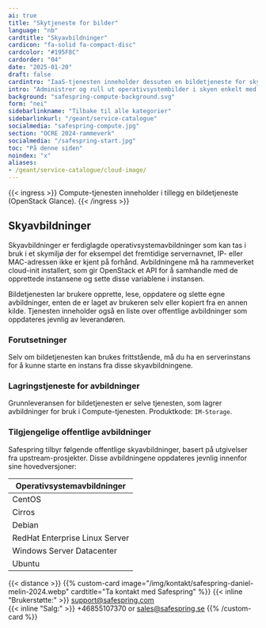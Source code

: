 ```yaml
---
ai: true
title: "Skytjeneste for bilder"
language: "nb"
cardtitle: "Skyavbildninger"
cardicon: "fa-solid fa-compact-disc"
cardcolor: "#195F8C"
cardorder: "04"
date: "2025-01-20"
draft: false
cardintro: "IaaS-tjenesten inneholder dessuten en bildetjeneste for skyen (Openstack Glance)."
intro: "Administrer og rull ut operativsystembilder i skyen enkelt med Safesprings Image Service, drevet av OpenStack Glance, som muliggjør tilpassede eller forhåndskonfigurerte skymiljøer."
background: "safespring-compute-background.svg"
form: "nei"
sidebarlinkname: "Tilbake til alle kategorier"
sidebarlinkurl: "/geant/service-catalogue"
socialmedia: "safespring-compute.jpg"
section: "OCRE 2024-rammeverk"
socialmedia: "/safespring-start.jpg"
toc: "På denne siden"
noindex: "x"
aliases:
- /geant/service-catalogue/cloud-image/
---
```

{{< ingress >}}
Compute-tjenesten inneholder i tillegg en bildetjeneste (OpenStack Glance).
{{< /ingress >}}

## Skyavbildninger

Skyavbildninger er ferdiglagde operativsystemavbildninger som kan tas i bruk i et skymiljø der for eksempel det fremtidige servernavnet, IP- eller MAC-adressen ikke er kjent på forhånd. Avbildningene må ha rammeverket cloud-init installert, som gir OpenStack et API for å samhandle med de opprettede instansene og sette disse variablene i instansen.

Bildetjenesten lar brukere opprette, lese, oppdatere og slette egne avbildninger, enten de er laget av brukeren selv eller kopiert fra en annen kilde. Tjenesten inneholder også en liste over offentlige avbildninger som oppdateres jevnlig av leverandøren.

### Forutsetninger

Selv om bildetjenesten kan brukes frittstående, må du ha en serverinstans for å kunne starte en instans fra disse skyavbildningene.

### Lagringstjeneste for avbildninger

Grunnleveransen for bildetjenesten er selve tjenesten, som lagrer avbildninger for bruk i Compute-tjenesten. Produktkode: `IM-Storage`.

### Tilgjengelige offentlige avbildninger

Safespring tilbyr følgende offentlige skyavbildninger, basert på utgivelser fra upstream-prosjekter. Disse avbildningene oppdateres jevnlig innenfor sine hovedversjoner:

| Operativsystemavbildninger     |
| ------------------------------ |
| CentOS                         |
| Cirros                         |
| Debian                         |
| RedHat Enterprise Linux Server |
| Windows Server Datacenter      |
| Ubuntu                         |

{{< distance >}}
{{% custom-card image="/img/kontakt/safespring-daniel-melin-2024.webp" cardtitle="Ta kontakt med Safespring" %}}
{{< inline "Brukerstøtte:" >}} support@safespring.com  
{{< inline "Salg:" >}} +46855107370 or sales@safespring.se
{{% /custom-card %}}